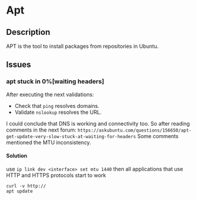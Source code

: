 # Apt 

## Description

APT is the tool to install packages from repositories in Ubuntu.

## Issues

### apt stuck in 0%[waiting headers]

After executing the next validations:
- Check that `ping` resolves domains.
- Validate `nslookup` resolves the URL.

I could conclude that DNS is working and connectivity too. So after reading comments in the next forum: `https://askubuntu.com/questions/156650/apt-get-update-very-slow-stuck-at-waiting-for-headers` Some comments mentioned the MTU inconsistency. 

#### Solution

use `ip link dev <interface> set mtu 1440` then all applications that use HTTP and HTTPS protocols start to work

```
curl -v http://
apt update
```